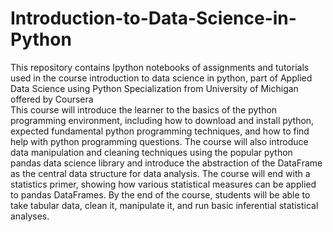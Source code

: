 # Introduction-to-Data-Science-in-Python
This repository contains Ipython notebooks of assignments and tutorials used in the course introduction to data science in python, part of Applied Data Science using Python Specialization from University of Michigan offered by Coursera <br/>
This course will introduce the learner to the basics of the python programming environment, including how to download and install python, expected fundamental python programming techniques, and how to find help with python programming questions. The course will also introduce data manipulation and cleaning techniques using the popular python pandas data science library and introduce the abstraction of the DataFrame as the central data structure for data analysis. The course will end with a statistics primer, showing how various statistical measures can be applied to pandas DataFrames. By the end of the course, students will be able to take tabular data, clean it, manipulate it, and run basic inferential statistical analyses.

